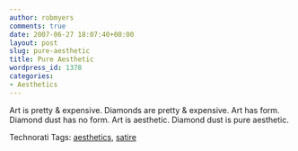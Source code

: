 ```yaml
---
author: robmyers
comments: true
date: 2007-06-27 18:07:40+00:00
layout: post
slug: pure-aesthetic
title: Pure Aesthetic
wordpress_id: 1378
categories:
- Aesthetics
---
```


Art is pretty & expensive. Diamonds are pretty & expensive. Art has form. Diamond dust has no form. Art is aesthetic. Diamond dust is pure aesthetic.  


Technorati Tags: [aesthetics](http://www.technorati.com/tag/aesthetics), [satire](http://www.technorati.com/tag/satire)

  


